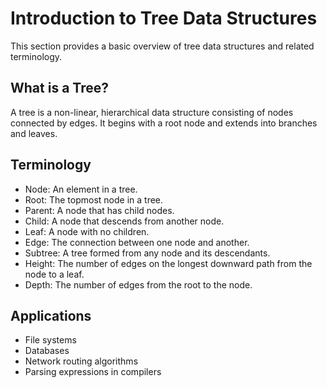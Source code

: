 # Introduction to Tree Data Structures

This section provides a basic overview of tree data structures and related terminology.

## What is a Tree?

A tree is a non-linear, hierarchical data structure consisting of nodes connected by edges. It begins with a root node and extends into branches and leaves.

## Terminology

- Node: An element in a tree.
- Root: The topmost node in a tree.
- Parent: A node that has child nodes.
- Child: A node that descends from another node.
- Leaf: A node with no children.
- Edge: The connection between one node and another.
- Subtree: A tree formed from any node and its descendants.
- Height: The number of edges on the longest downward path from the node to a leaf.
- Depth: The number of edges from the root to the node.

## Applications

- File systems
- Databases
- Network routing algorithms
- Parsing expressions in compilers

